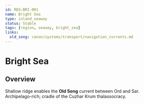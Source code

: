 ```yaml
---
id: REG:BRI-001
name: Bright Sea
type: inland_seaway
status: Stable
tags: [region, seaway, bright_sea]
links:
  old_song: canon/systems/transport/navigation_currents.md
---
```


# Bright Sea

## Overview
Shallow ridge enables the **Old Song** current between Ord and Sar.  
Archipelago-rich; cradle of the Cuzhar Krum thalassocracy.
